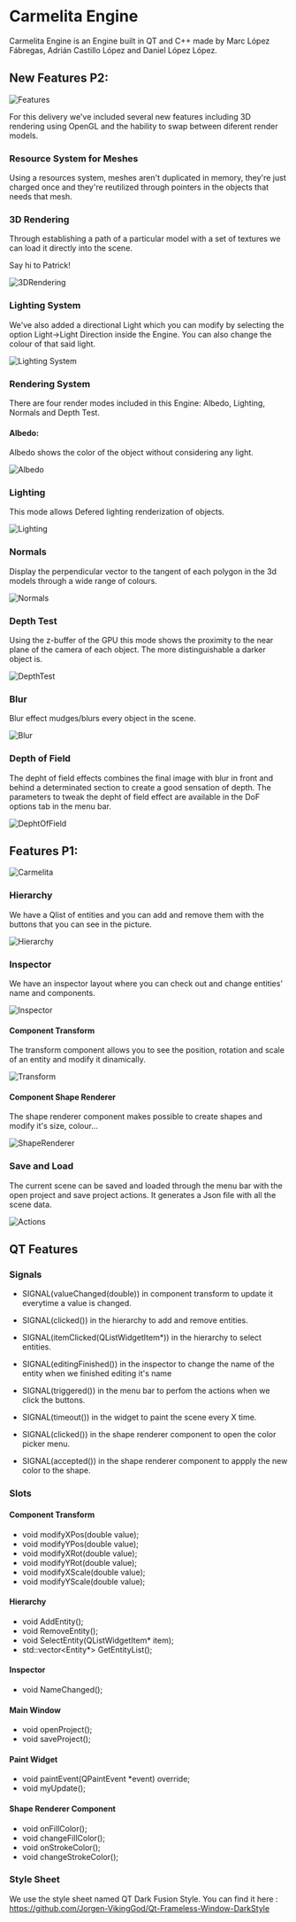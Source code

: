 # Carmelita Engine

Carmelita Engine is an Engine built in QT and C++ made by Marc López Fábregas, Adrián Castillo López and Daniel López López.

## New Features P2:
![Features](https://gyazo.com/19da2eddc8a2c3a24fd0b139b66a1ddd.PNG?raw=true)

For this delivery we've included several new features including 3D rendering using OpenGL and the hability to swap between diferent render models.

### Resource System for Meshes
Using a resources system, meshes aren't duplicated in memory, they're just charged once and they're reutilized through pointers in the objects that needs that mesh.

### 3D Rendering
Through establishing a path of a particular model with a set of textures we can load it directly into the scene.

Say hi to Patrick! 

![3DRendering](https://gyazo.com/44b73fd89a33dbdfef6c0b4ac7089834.PNG?raw=true)

### Lighting System
We've also added a directional Light which you can modify by selecting the option Light->Light Direction inside the Engine. You can also change the colour of that said light.

![Lighting System](https://gyazo.com/c23da3e4b44c3ec15e03479b53615d04.PNG?raw=true)

### Rendering System
There are four render modes included in this Engine: Albedo, Lighting, Normals and Depth Test.

#### Albedo:
Albedo shows the color of the object without considering any light.

![Albedo](https://gyazo.com/0c4b2646d01c740c7b3d895e41f3e323.PNG?raw=true)

### Lighting
This mode allows Defered lighting renderization of objects.

![Lighting](https://gyazo.com/d96e4eef829262e2a1ca98a014882818.PNG?raw=true)

### Normals
Display the perpendicular vector to the tangent of each polygon in the 3d models through a wide range of colours.

![Normals](https://gyazo.com/9b354f3b034b0d9a9af191374561c7f8.PNG?raw=true)

### Depth Test
Using the z-buffer of the GPU this mode shows the proximity to the near plane of the camera of each object. 
The more distinguishable a darker object is.

![DepthTest](https://gyazo.com/c3b9f8825eed1c026397f9888165883c.PNG?raw=true)

### Blur
Blur effect mudges/blurs every object in the scene.

![Blur](https://gyazo.com/6a56571522beb1c1a60b6f598791d47d.PNG?raw=true)

### Depth of Field
The depht of field effects combines the final image with blur in front and behind a determinated section to create a good sensation of depth. The parameters to tweak the depht of field effect are available in the DoF options tab in the menu bar.

![DephtOfField](https://i.gyazo.com/2c7300672df72e7b30f1aa76dcc6c184.png)

## Features P1:
![Carmelita](https://github.com/MarcLF/CuteTProject1/blob/master/DocumentationImages/CARMELITA.PNG?raw=true)

### Hierarchy
We have a Qlist of entities and you can add and remove them with the buttons that you can see in the picture.

![Hierarchy](https://github.com/MarcLF/CuteTProject1/blob/master/DocumentationImages/Hierarchy.PNG?raw=true)

### Inspector

We have an inspector layout where you can check out and change entities' name and components.

![Inspector](https://github.com/MarcLF/CuteTProject1/blob/master/DocumentationImages/Inspecto.PNG?raw=true)

#### Component Transform

The transform component allows you to see the position, rotation and scale of an entity and modify it dinamically.

![Transform](https://github.com/MarcLF/CuteTProject1/blob/master/DocumentationImages/Trans.PNG?raw=true)

#### Component Shape Renderer

The shape renderer component makes possible to create shapes and modify it's size, colour...

![ShapeRenderer](https://github.com/MarcLF/CuteTProject1/blob/master/DocumentationImages/SHRENDER.PNG?raw=true)

### Save and Load

The current scene can be saved and loaded through the menu bar with the open project and save project actions. It generates a Json file with all the scene data.

![Actions](https://github.com/MarcLF/CuteTProject1/blob/master/DocumentationImages/saveload.png?raw=true)
  
## QT Features

### Signals
   
- SIGNAL(valueChanged(double)) in component transform to update it everytime a value is changed.

- SIGNAL(clicked()) in the hierarchy to add and remove entities.

- SIGNAL(itemClicked(QListWidgetItem*)) in the hierarchy to select entities.

- SIGNAL(editingFinished()) in the inspector to change the name of the entity when we finished editing it's name

- SIGNAL(triggered()) in the menu bar to perfom the actions when we click the buttons.

- SIGNAL(timeout()) in the widget to paint the scene every X time.

- SIGNAL(clicked()) in the shape renderer component to open the color picker menu.

- SIGNAL(accepted()) in the shape renderer component to appply the new color to the shape.

### Slots

#### Component Transform
- void modifyXPos(double value);
- void modifyYPos(double value);
- void modifyXRot(double value);
- void modifyYRot(double value);
- void modifyXScale(double value);
- void modifyYScale(double value);

#### Hierarchy
- void AddEntity();
- void RemoveEntity();
- void SelectEntity(QListWidgetItem* item);
- std::vector<Entity*> GetEntityList();

#### Inspector
- void NameChanged();

#### Main Window
- void openProject();
- void saveProject();

#### Paint Widget
- void paintEvent(QPaintEvent *event) override;
- void myUpdate();

#### Shape Renderer Component
- void onFillColor();
- void changeFillColor();
- void onStrokeColor();
- void changeStrokeColor();

### Style Sheet

We use the style sheet named QT Dark Fusion Style.
You can find it here : https://github.com/Jorgen-VikingGod/Qt-Frameless-Window-DarkStyle

